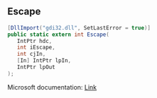 ## Escape

```csharp
[DllImport("gdi32.dll", SetLastError = true)]
public static extern int Escape(
   IntPtr hdc,
   int iEscape,
   int cjIn,
   [In] IntPtr lpIn,
   IntPtr lpOut
);
```

Microsoft documentation: [Link](https://docs.microsoft.com/en-us/windows/win32/api/wingdi/nf-wingdi-escape)
